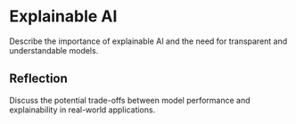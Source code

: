 # Explainable AI

Describe the importance of explainable AI and the need for transparent and understandable models.

## Reflection

Discuss the potential trade-offs between model performance and explainability in real-world applications.

